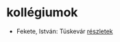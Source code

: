 # kollégiumok

- Fekete, István: Tüskevár [részletek](../_details/Fekete%2C%20Istv%C3%A1n.md#id_121)